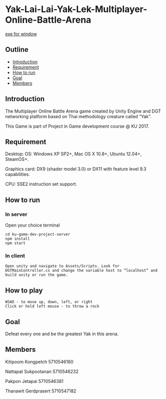 # Yak-Lai-Lai-Yak-Lek-Multiplayer-Online-Battle-Arena

[exe for window](https://drive.google.com/file/d/0B_uW2M6-EdQUeE9fVmdCcFQ0VjA/view?usp=sharing)



## Outline
* [Introduction](#introduction)
* [Requirement](#requirement)
* [How to run](#how-to-run)
* [Goal](#goal)
* [Members](#members)

## Introduction

The Multiplayer Online Battle Arena game created by Unity Engine and DGT networking platform based on Thai methodology creature called “Yak”.

This Game is part of Project in Game development course @ KU 2017.


## Requirement 
Desktop:
OS: Windows XP SP2+, Mac OS X 10.8+, Ubuntu 12.04+, SteamOS+.

Graphics card: DX9 (shader model 3.0) or DX11 with feature level 9.3 capabilities.

CPU: SSE2 instruction set support.

## How to run

### In server 

Open your choice terminal

```
cd ku-game-dev-project-server
npm install
npm start
```
### In client 
	Open unity and navigate to Assets/Scripts. Look for DGTMainController.cs and change the variable host to “localhost” and build unity or run the game.

## How to play
    WSAD - to move up, down, left, or right
    Click or hold left mouse - to throw a rock

## Goal
Defeat every one and be the greatest Yak in this arena.

## Members 
Kitipoom    Kongpetch       5710546160

Nattapat    Sukpootanan     5710546232

Pakpon      Jetapai         5710546381

Thanawit    Gerdprasert     5710547182